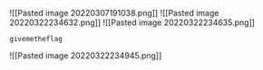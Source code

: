 ![[Pasted image 20220307191038.png]]
![[Pasted image 20220322234632.png]]
![[Pasted image 20220322234635.png]]

`givemetheflag`

![[Pasted image 20220322234945.png]]
